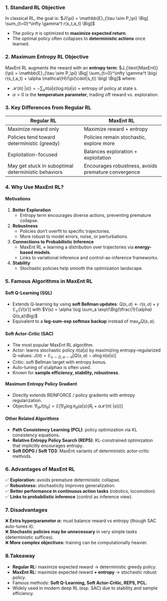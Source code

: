 ### 1. Standard RL Objective
In classical RL, the goal is:
$J(\pi) = \mathbb{E}_{\tau \sim P_\pi} \Big[ \sum_{t=0}^\infty \gamma^t r(s_t,a_t) \Big]$
- The policy $\pi$ is optimized to **maximize expected return**.
- The optimal policy often collapses to **deterministic actions** once learned.
###  2. Maximum Entropy RL Objective
MaxEnt RL augments the reward with an **entropy term**:
$J_{\text{MaxEnt}}(\pi) = \mathbb{E}_{\tau \sim P_\pi} \Big[ \sum_{t=0}^\infty \gamma^t \big( r(s_t,a_t) + \alpha \mathcal{H}(\pi(\cdot|s_t)) \big) \Big]$
where:
- $\mathcal{H}(\pi(\cdot|s)) = -\sum_a \pi(a|s)\log \pi(a|s)$ = entropy of policy at state s.
- $\alpha > 0$ is the **temperature parameter**, trading off reward vs. exploration.
###  3. Key Differences from Regular RL
| **Regular RL**                                      | **MaxEnt RL**                                       |
| --------------------------------------------------- | --------------------------------------------------- |
| Maximize reward only                                | Maximize reward + entropy                           |
| Policies tend toward deterministic (greedy)         | Policies remain stochastic, explore more            |
| Exploitation-focused                                | Balances exploration + exploitation                 |
| May get stuck in suboptimal deterministic behaviors | Encourages robustness, avoids premature convergence |
###  4. Why Use MaxEnt RL?

#### Motivations
1. **Better Exploration**
    - Entropy term encourages diverse actions, preventing premature collapse.
2. **Robustness**
    - Policies don’t overfit to specific trajectories.
    - More robust to model errors, noise, or perturbations.
3. **Connections to Probabilistic Inference**
    - MaxEnt RL ≈ learning a distribution over trajectories via **energy-based models**.
    - Links to variational inference and control-as-inference frameworks.
4. **Stability**
    - Stochastic policies help smooth the optimization landscape.
###  5. Famous Algorithms in MaxEnt RL

#### **Soft Q-Learning (SQL)**
- Extends Q-learning by using **soft Bellman updates**:
    $Q(s,a) \leftarrow r(s,a) + \gamma \, \mathbb{E}_{s'} \big[ V(s') \big]$
    with $V(s) = \alpha \log \sum_a \exp\!\Big(\tfrac{1}{\alpha} Q(s,a)\Big)$
- Equivalent to a **log-sum-exp softmax backup** instead of $\max_a Q(s,a)$.
#### **Soft Actor-Critic (SAC)**
- The most popular MaxEnt RL algorithm.
- Actor: learns stochastic policy $\pi(a|s)$ by maximizing entropy-regularized Q-values:
    $J(\pi) = \mathbb{E}_{s \sim D, a \sim \pi} \Big[ Q(s,a) - \alpha \log \pi(a|s) \Big]$
- Critic: soft Bellman target with entropy bonus.
- Auto-tuning of α\alphaα is often used.
- Known for **sample efficiency, stability, robustness**.
#### **Maximum Entropy Policy Gradient**
- Directly extends REINFORCE / policy gradients with entropy regularization.
- Objective:
    $\nabla_\theta J(\pi_\theta) = \mathbb{E}\Big[ \nabla_\theta \log \pi_\theta(a|s) (R_t + \alpha \mathcal{H}(\pi(\cdot|s))) \Big]$
#### **Other Related Algorithms**
- **Path Consistency Learning (PCL)**: policy optimization via KL consistency equations.
- **Relative Entropy Policy Search (REPS)**: KL-constrained optimization that implicitly encourages entropy.
- **Soft DDPG / Soft TD3**: MaxEnt variants of deterministic actor-critic methods.
###  6. Advantages of MaxEnt RL
✅ **Exploration:** avoids premature deterministic collapse.  
✅ **Robustness:** stochasticity improves generalization.  
✅ **Better performance in continuous action tasks** (robotics, locomotion).  
✅ **Links to probabilistic inference** (control as inference view).
###  7. Disadvantages
❌ **Extra hyperparameter $\alpha$:** must balance reward vs entropy (though SAC auto-tunes it).  
❌ **Stochastic policies may be unnecessary** in very simple tasks (deterministic suffices).  
❌ **More complex objectives:** training can be computationally heavier.
###  8.Takeaway
- **Regular RL:** maximize expected reward → deterministic greedy policy.
- **MaxEnt RL:** maximize expected reward **+ entropy** → stochastic robust policy.
- Famous methods: **Soft Q-Learning, Soft Actor-Critic, REPS, PCL.**
- Widely used in modern deep RL (esp. SAC) due to stability and sample efficiency.
